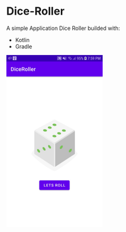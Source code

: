 # Dice-Roller

A simple Application Dice Roller builded with:
- Kotlin
- Gradle
 
 <img src="https://raw.githubusercontent.com/regofalcao/Dice-Roller/main/img/DiceRoller.jpeg" data-canonical-src="https://raw.githubusercontent.com/regofalcao/Dice-Roller/main/img/DiceRoller.jpeg" height="450" />
